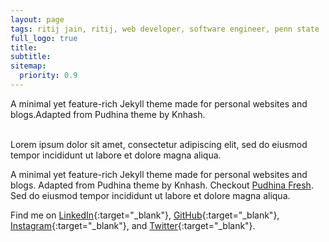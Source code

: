 ```yaml
---
layout: page
tags: ritij jain, ritij, web developer, software engineer, penn state
full_logo: true
title: 
subtitle: 
sitemap:
  priority: 0.9
---
```

<p id="describe-text">A minimal yet feature-rich Jekyll theme made for personal websites and blogs.Adapted from Pudhina theme by Knhash.</p>
<br>
Lorem ipsum dolor sit amet, consectetur adipiscing elit, sed do eiusmod tempor incididunt ut labore et dolore magna aliqua.

A minimal yet feature-rich Jekyll theme made for personal websites and blogs. Adapted from Pudhina theme by Knhash. Checkout [Pudhina Fresh](https://github.com/ritijjain/pudhina-fresh). Sed do eiusmod tempor incididunt ut labore et dolore magna aliqua.

Find me on [LinkedIn](https://www.linkedin.com){:target="_blank"}, [GitHub](https://github.com/ritijjain/pudhina-fresh){:target="_blank"}, [Instagram](http://instagram.com){:target="_blank"}, and [Twitter](https://twitter.com){:target="_blank"}.

<br>
<br>
<br>
<br>
<br>